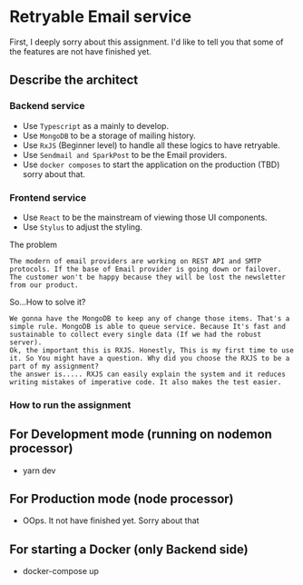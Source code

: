 # Retryable Email service

First, I deeply sorry about this assignment. I'd like to tell you that some of the features are not have finished yet.

## Describe the architect
### Backend service
- Use `Typescript` as a mainly to develop.
- Use `MongoDB` to be a storage of mailing history.
- Use `RxJS` (Beginner level) to handle all these logics to have retryable.
- Use `Sendmail and SparkPost` to be the Email providers.
- Use `docker composes` to start the application on the production (TBD) sorry about that.

### Frontend service
- Use `React` to be the mainstream of viewing those UI components.
- Use `Stylus` to adjust the styling.

The problem 

	The modern of email providers are working on REST API and SMTP protocols. If the base of Email provider is going down or failover. The customer won't be happy because they will be lost the newsletter from our product.
 
  So...How to solve it?
  
	We gonna have the MongoDB to keep any of change those items. That's a simple rule. MongoDB is able to queue service. Because It's fast and sustainable to collect every single data (If we had the robust server).
	Ok, the important this is RXJS. Honestly, This is my first time to use it. So You might have a question. Why did you choose the RXJS to be a part of my assignment?
	the answer is..... RXJS can easily explain the system and it reduces writing mistakes of imperative code. It also makes the test easier.

### How to run the assignment
## For Development mode (running on nodemon processor)
- yarn dev
## For Production mode (node processor)
-  OOps. It not have finished yet. Sorry about that

## For starting a Docker (only Backend side)
- docker-compose up
